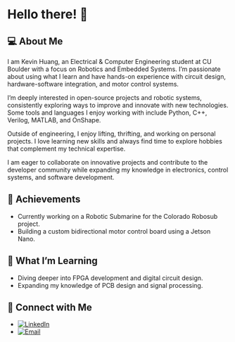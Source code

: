 # Hello there! 👋

## 💻 About Me
I am Kevin Huang, an Electrical & Computer Engineering student at CU Boulder with a focus on Robotics and Embedded Systems. I’m passionate about using what I learn and have hands-on experience with circuit design, hardware-software integration, and motor control systems.

I’m deeply interested in open-source projects and robotic systems, consistently exploring ways to improve and innovate with new technologies. Some tools and languages I enjoy working with include Python, C++, Verilog, MATLAB, and OnShape.

Outside of engineering, I enjoy lifting, thrifting, and working on personal projects. I love learning new skills and always find time to explore hobbies that complement my technical expertise.

I am eager to collaborate on innovative projects and contribute to the developer community while expanding my knowledge in electronics, control systems, and software development.

## 🎯 Achievements
- Currently working on a Robotic Submarine for the Colorado Robosub project.
- Building a custom bidirectional motor control board using a Jetson Nano.

## 🌱 What I’m Learning
- Diving deeper into FPGA development and digital circuit design.
- Expanding my knowledge of PCB design and signal processing.

## 🔗 Connect with Me
- [![LinkedIn](https://img.shields.io/badge/LinkedIn-0077B5?style=for-the-badge&logo=linkedin&logoColor=white)](https://linkedin.com/in/kevinjhuang-ece)
- [![Email](https://img.shields.io/badge/Email-D14836?style=for-the-badge&logo=gmail&logoColor=white)](mailto:keviinhuang12@gmail.com)
